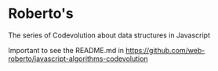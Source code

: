 # Roberto's 
The series of Codevolution about data structures in Javascript

Important to see the README.md in https://github.com/web-roberto/javascript-algorithms-codevolution
